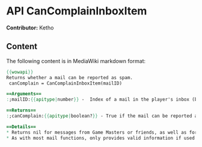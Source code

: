 # API CanComplainInboxItem

**Contributor:** Ketho

## Content

The following content is in MediaWiki markdown format:

```mediawiki
{{wowapi}}
Returns whether a mail can be reported as spam.
 canComplain = CanComplainInboxItem(mailID)

==Arguments==
:;mailID:{{apitype|number}} -  Index of a mail in the player's inbox (between 1 and {{api|GetInboxNumItems}}

==Returns==
:;canComplain:{{apitype|boolean?}} - True if the mail can be reported as spam; otherwise false

==Details==
* Returns nil for messages from Game Masters or friends, as well as for messages generated by the game itself (Auction House mail, mails from NPCs, etc).
* As with most mail functions, only provides valid information if used while the mail UI is open (between the {{api|t=e|MAIL_SHOW}} and {{api|t=e|MAIL_CLOSED}} events).
```